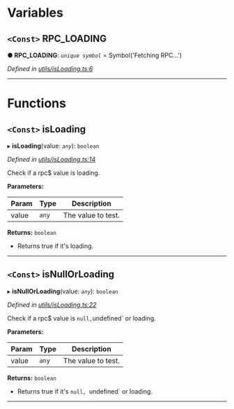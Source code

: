 

# Variables

<a id="rpc_loading"></a>

## `<Const>` RPC_LOADING

**● RPC_LOADING**: *`unique symbol`* =  Symbol('Fetching RPC...')

*Defined in [utils/isLoading.ts:6](https://github.com/paritytech/js-libs/blob/42f0d26/packages/light.js/src/utils/isLoading.ts#L6)*

___

# Functions

<a id="isloading"></a>

## `<Const>` isLoading

▸ **isLoading**(value: *`any`*): `boolean`

*Defined in [utils/isLoading.ts:14](https://github.com/paritytech/js-libs/blob/42f0d26/packages/light.js/src/utils/isLoading.ts#L14)*

Check if a rpc$ value is loading.

**Parameters:**

| Param | Type | Description |
| ------ | ------ | ------ |
| value | `any` |  The value to test. |

**Returns:** `boolean`
- Returns true if it's loading.

___
<a id="isnullorloading"></a>

## `<Const>` isNullOrLoading

▸ **isNullOrLoading**(value: *`any`*): `boolean`

*Defined in [utils/isLoading.ts:22](https://github.com/paritytech/js-libs/blob/42f0d26/packages/light.js/src/utils/isLoading.ts#L22)*

Check if a rpc$ value is `null,`undefined` or loading.

**Parameters:**

| Param | Type | Description |
| ------ | ------ | ------ |
| value | `any` |  The value to test. |

**Returns:** `boolean`
- Returns true if it's `null, `undefined` or loading.

___

